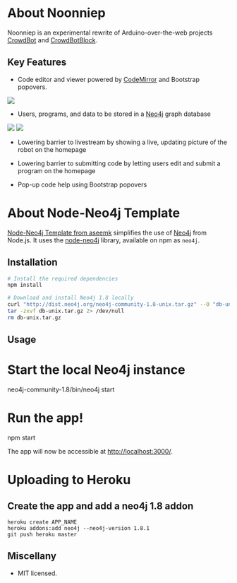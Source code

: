 # About Noonniep

Noonniep is an experimental rewrite of Arduino-over-the-web projects <a href="https://github.com/mapmeld/crowdbot">CrowdBot</a> and <a href="https://github.com/mapmeld/crowdbotblock">CrowdBotBlock</a>.


## Key Features

- Code editor and viewer powered by <a href="http://codemirror.net">CodeMirror</a> and Bootstrap popovers.

<img src="http://i.imgur.com/2pXW93h.png"/>

- Users, programs, and data to be stored in a <a href="http://neo4j.org">Neo4j</a> graph database

<img src="http://i.imgur.com/OPxjGtb.png"/>
<img src="http://i.imgur.com/l6TYBO1.png"/>

- Lowering barrier to livestream by showing a live, updating picture of the robot on the homepage

- Lowering barrier to submitting code by letting users edit and submit a program on the homepage

- Pop-up code help using Bootstrap popovers

# About Node-Neo4j Template

<a href="https://github.com/aseemk/node-neo4j-template">Node-Neo4j Template from aseemk</a> simplifies the use of [Neo4j][] from Node.js. It uses the
[node-neo4j][] library, available on npm as `neo4j`.

## Installation

```bash
# Install the required dependencies
npm install

# Download and install Neo4j 1.8 locally
curl "http://dist.neo4j.org/neo4j-community-1.8-unix.tar.gz" --O "db-unix.tar.gz"
tar -zxvf db-unix.tar.gz 2> /dev/null
rm db-unix.tar.gz
```

## Usage

# Start the local Neo4j instance
neo4j-community-1.8/bin/neo4j start

# Run the app!
npm start

The app will now be accessible at [http://localhost:3000/](http://localhost:3000/).

# Uploading to Heroku

## Create the app and add a neo4j 1.8 addon

    heroku create APP_NAME
    heroku addons:add neo4j --neo4j-version 1.8.1
    git push heroku master

## Miscellany

- MIT licensed.

[Neo4j]: http://www.neo4j.org/
[node-neo4j]: https://github.com/thingdom/node-neo4j

[coffeescript]: http://www.coffeescript.org/
[streamline]: https://github.com/Sage/streamlinejs
